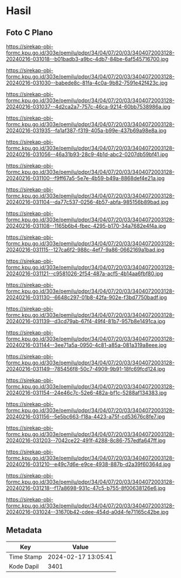 # Hasil

## Foto C Plano

https://sirekap-obj-formc.kpu.go.id/303e/pemilu/pdpr/34/04/07/20/03/3404072003128-20240216-031018--b01badb3-a9bc-4db7-84be-6af545716700.jpg

https://sirekap-obj-formc.kpu.go.id/303e/pemilu/pdpr/34/04/07/20/03/3404072003128-20240216-031030--babede8c-81fa-4c0a-9b82-7591e42f423c.jpg

https://sirekap-obj-formc.kpu.go.id/303e/pemilu/pdpr/34/04/07/20/03/3404072003128-20240216-031037--4d2ca2a7-757c-46ca-9214-60bb7538986a.jpg

https://sirekap-obj-formc.kpu.go.id/303e/pemilu/pdpr/34/04/07/20/03/3404072003128-20240216-031935--fa1af387-f319-405a-b99e-437b69a98e8a.jpg

https://sirekap-obj-formc.kpu.go.id/303e/pemilu/pdpr/34/04/07/20/03/3404072003128-20240216-031056--46a31b93-28c9-4b1d-abc2-0207db59bf41.jpg

https://sirekap-obj-formc.kpu.go.id/303e/pemilu/pdpr/34/04/07/20/03/3404072003128-20240216-031100--f9ff67a5-5e7e-4b59-b49a-8868def4e21a.jpg

https://sirekap-obj-formc.kpu.go.id/303e/pemilu/pdpr/34/04/07/20/03/3404072003128-20240216-031104--da77c537-0256-4b57-abfa-985156b89bad.jpg

https://sirekap-obj-formc.kpu.go.id/303e/pemilu/pdpr/34/04/07/20/03/3404072003128-20240216-031108--1165b6b4-fbec-4295-b170-34a7682e4f4a.jpg

https://sirekap-obj-formc.kpu.go.id/303e/pemilu/pdpr/34/04/07/20/03/3404072003128-20240216-031115--127ca6f2-988c-4ef7-9a86-0662169a1bad.jpg

https://sirekap-obj-formc.kpu.go.id/303e/pemilu/pdpr/34/04/07/20/03/3404072003128-20240216-031121--c9581026-2f54-487a-acf5-4b14aa6fbf80.jpg

https://sirekap-obj-formc.kpu.go.id/303e/pemilu/pdpr/34/04/07/20/03/3404072003128-20240216-031130--6648c297-01b8-42fa-902e-f3bd7750badf.jpg

https://sirekap-obj-formc.kpu.go.id/303e/pemilu/pdpr/34/04/07/20/03/3404072003128-20240216-031139--d3cd79ab-67f4-49f4-81b7-957b8e1491ca.jpg

https://sirekap-obj-formc.kpu.go.id/303e/pemilu/pdpr/34/04/07/20/03/3404072003128-20240216-031144--3ee71a5a-0950-4c81-a85a-081a319a8eee.jpg

https://sirekap-obj-formc.kpu.go.id/303e/pemilu/pdpr/34/04/07/20/03/3404072003128-20240216-031149--785456f8-50c7-4909-9b91-18fc69fcd124.jpg

https://sirekap-obj-formc.kpu.go.id/303e/pemilu/pdpr/34/04/07/20/03/3404072003128-20240216-031154--24e46c7c-52e6-482a-bf1c-5288af134383.jpg

https://sirekap-obj-formc.kpu.go.id/303e/pemilu/pdpr/34/04/07/20/03/3404072003128-20240216-031156--5e5bc663-f18a-4423-a75f-cd53676c8fe7.jpg

https://sirekap-obj-formc.kpu.go.id/303e/pemilu/pdpr/34/04/07/20/03/3404072003128-20240216-031203--7042ce22-491f-4288-8c86-757edfa647ff.jpg

https://sirekap-obj-formc.kpu.go.id/303e/pemilu/pdpr/34/04/07/20/03/3404072003128-20240216-031210--e49c7d6e-e9ce-4938-887b-d2a39f60364d.jpg

https://sirekap-obj-formc.kpu.go.id/303e/pemilu/pdpr/34/04/07/20/03/3404072003128-20240216-031218--f17a8698-931c-47c5-b755-8f00638126e6.jpg

https://sirekap-obj-formc.kpu.go.id/303e/pemilu/pdpr/34/04/07/20/03/3404072003128-20240216-031024--31670b42-cdee-454d-a0d4-fe71165c42be.jpg


## Metadata

| Key        | Value               |
| ---------- | ------------------- |
| Time Stamp | 2024-02-17 13:05:41 |
| Kode Dapil | 3401                |



